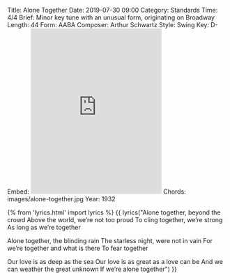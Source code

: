 Title: Alone Together
Date: 2019-07-30 09:00
Category: Standards
Time: 4/4
Brief: Minor key tune with an unusual form, originating on Broadway
Length: 44
Form: AABA
Composer: Arthur Schwartz
Style: Swing
Key: D-
Embed: <iframe src="https://open.spotify.com/embed/user/thatdavidmiller/playlist/3qy2RUoPrh8VyucWDtkmfO" width="300" height="380" frameborder="0" allowtransparency="true" allow="encrypted-media"></iframe>
Chords: images/alone-together.jpg
Year: 1932

{% from 'lyrics.html' import lyrics %}
{{ lyrics("Alone together, beyond the crowd
Above the world, we’re not too proud
To cling together, we’re strong
As long as we’re together

Alone together, the blinding rain
The starless night, were not in vain
For we’re together and what is there
To fear together

Our love is as deep as the sea
Our love is as great as a love can be
And we can weather the great unknown
If we’re alone together") }}
